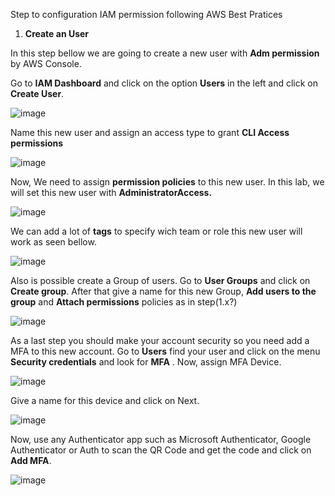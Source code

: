 Step to configuration IAM permission following AWS Best Pratices

1. **Create an User**

In this step bellow we are going to create a new user with **Adm permission** by AWS Console.

Go to **IAM Dashboard** and click on the option **Users** in the left and click on **Create User**.

![image](https://github.com/thyagomelo02/labs-aws-solutions-architect-associate/assets/31568098/6858d8e0-4ddf-4dc2-a37c-cb0e6bf37373)

Name this new user and assign an access type to grant **CLI Access permissions**

![image](https://github.com/thyagomelo02/labs-aws-solutions-architect-associate/assets/31568098/fe7d6939-9be5-4204-9d9b-ab94acf64b7a)

Now, We need to assign **permission policies** to this new user. In this lab, we will set this new user with **AdministratorAccess.**

![image](https://github.com/thyagomelo02/labs-aws-solutions-architect-associate/assets/31568098/8ff0f018-9f8b-4027-bed2-6465c0a30106)

We can add a lot of **tags** to specify wich team or role this new user will work as seen bellow.

![image](https://github.com/thyagomelo02/labs-aws-solutions-architect-associate/assets/31568098/0a2c9cc3-00f5-4c5f-b108-534d8de93dbb)

Also is possible create a Group of users. Go to **User Groups** and click on **Create group**. After that give a name for this new Group, **Add users to the group** and **Attach permissions** policies as in step(1.x?)

![image](https://github.com/thyagomelo02/labs-aws-solutions-architect-associate/assets/31568098/58dd4f0b-7053-4776-b1a5-75259c24f9f2)

As a last step you should make your account security so you need add a MFA to this new account. Go to **Users** find your user and click on the menu **Security credentials** and look for **MFA** .
Now, assign MFA Device.

![image](https://github.com/thyagomelo02/labs-aws-solutions-architect-associate/assets/31568098/2574f6a3-df65-4d01-bc6d-95b15d957ad2)

Give a name for this device and click on Next.

![image](https://github.com/thyagomelo02/labs-aws-solutions-architect-associate/assets/31568098/5f514137-446d-4694-bb96-c514acd15a1b)

Now, use any Authenticator app such as Microsoft Authenticator, Google Authenticator or Auth to scan the QR Code and get the code and click on **Add MFA**.

![image](https://github.com/thyagomelo02/labs-aws-solutions-architect-associate/assets/31568098/8d59f642-bdea-45ff-bf80-86e442f44b8a)

